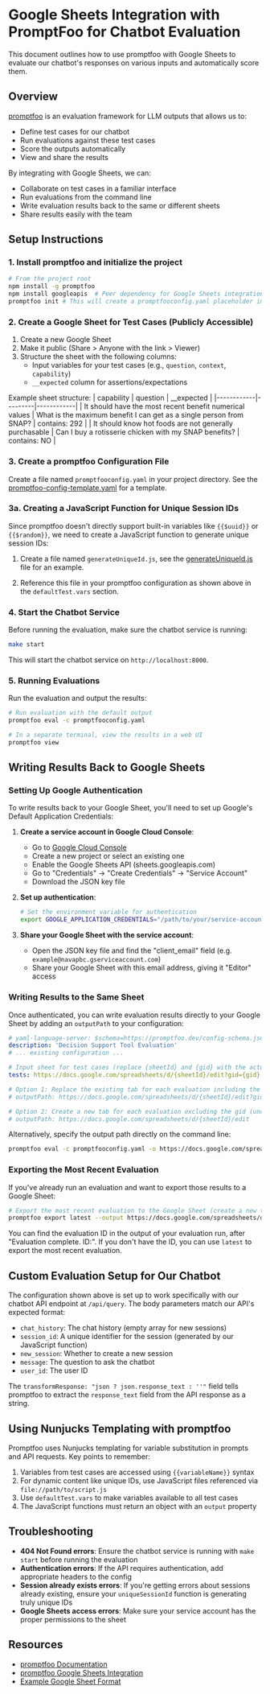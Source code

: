 # Google Sheets Integration with PromptFoo for Chatbot Evaluation

This document outlines how to use promptfoo with Google Sheets to evaluate our chatbot's responses on various inputs and automatically score them.

## Overview

[promptfoo](https://promptfoo.dev/) is an evaluation framework for LLM outputs that allows us to:
- Define test cases for our chatbot
- Run evaluations against these test cases
- Score the outputs automatically
- View and share the results

By integrating with Google Sheets, we can:
- Collaborate on test cases in a familiar interface
- Run evaluations from the command line
- Write evaluation results back to the same or different sheets
- Share results easily with the team

## Setup Instructions

### 1. Install promptfoo and initialize the project

```bash
# From the project root
npm install -g promptfoo
npm install googleapis  # Peer dependency for Google Sheets integration
promptfoo init # This will create a promptfooconfig.yaml placeholder in your current directory
```

### 2. Create a Google Sheet for Test Cases (Publicly Accessible)

1. Create a new Google Sheet
2. Make it public (Share > Anyone with the link > Viewer)
3. Structure the sheet with the following columns:
   - Input variables for your test cases (e.g., `question`, `context`, `capability`)
   - `__expected` column for assertions/expectations

Example sheet structure:
| capability | question | __expected |
|------------|---------|------------|
| It should have the most recent benefit numerical values | What is the maximum benefit I can get as a single person from SNAP? | contains: 292 |
| It should know hot foods are not generally purchasable | Can I buy a rotisserie chicken with my SNAP benefits? | contains: NO |

### 3. Create a promptfoo Configuration File

Create a file named `promptfooconfig.yaml` in your project directory. See the [promptfoo-config-template.yaml](promptfoo-config-template.yaml) for a template.

### 3a. Creating a JavaScript Function for Unique Session IDs

Since promptfoo doesn't directly support built-in variables like `{{$uuid}}` or `{{$random}}`, we need to create a JavaScript function to generate unique session IDs:

1. Create a file named `generateUniqueId.js`, see the [generateUniqueId.js](generateUniqueId.js) file for an example.

2. Reference this file in your promptfoo configuration as shown above in the `defaultTest.vars` section.

### 4. Start the Chatbot Service

Before running the evaluation, make sure the chatbot service is running:

```bash
make start
```

This will start the chatbot service on `http://localhost:8000`.

### 5. Running Evaluations

Run the evaluation and output the results:

```bash
# Run evaluation with the default output
promptfoo eval -c promptfooconfig.yaml

# In a separate terminal, view the results in a web UI
promptfoo view
```

## Writing Results Back to Google Sheets

### Setting Up Google Authentication

To write results back to your Google Sheet, you'll need to set up Google's Default Application Credentials:

1. **Create a service account in Google Cloud Console**:
   - Go to [Google Cloud Console](https://console.cloud.google.com/)
   - Create a new project or select an existing one
   - Enable the Google Sheets API (sheets.googleapis.com)
   - Go to "Credentials" → "Create Credentials" → "Service Account"
   - Download the JSON key file

2. **Set up authentication**:
   ```bash
   # Set the environment variable for authentication
   export GOOGLE_APPLICATION_CREDENTIALS="/path/to/your/service-account-file.json"
   ```

3. **Share your Google Sheet with the service account**:
   - Open the JSON key file and find the "client_email" field (e.g. `example@navapbc.gserviceaccount.com`)
   - Share your Google Sheet with this email address, giving it "Editor" access

### Writing Results to the Same Sheet

Once authenticated, you can write evaluation results directly to your Google Sheet by adding an `outputPath` to your configuration:

```yaml
# yaml-language-server: $schema=https://promptfoo.dev/config-schema.json
description: 'Decision Support Tool Evaluation'
# ... existing configuration ...

# Input sheet for test cases (replace {sheetId} and {gid} with the actual sheet ID and gid)
tests: https://docs.google.com/spreadsheets/d/{sheetId}/edit?gid={gid}

# Option 1: Replace the existing tab for each evaluation including the gid (uncomment to use)
# outputPath: https://docs.google.com/spreadsheets/d/{sheetId}/edit?gid={gid}

# Option 2: Create a new tab for each evaluation excluding the gid (uncomment to use)
# outputPath: https://docs.google.com/spreadsheets/d/{sheetId}/edit
```

Alternatively, specify the output path directly on the command line:

```bash
promptfoo eval -c promptfooconfig.yaml -o https://docs.google.com/spreadsheets/d/{sheetId}/edit
```

### Exporting the Most Recent Evaluation

If you've already run an evaluation and want to export those results to a Google Sheet:

```bash
# Export the most recent evaluation to the Google Sheet (create a new tab)
promptfoo export latest --output https://docs.google.com/spreadsheets/d/{sheetId}/edit
```

You can find the evaluation ID in the output of your evaluation run, after "Evaluation complete. ID:". If you don't have the ID, you can use `latest` to export the most recent evaluation.

## Custom Evaluation Setup for Our Chatbot

The configuration shown above is set up to work specifically with our chatbot API endpoint at `/api/query`. The body parameters match our API's expected format:

- `chat_history`: The chat history (empty array for new sessions)
- `session_id`: A unique identifier for the session (generated by our JavaScript function)
- `new_session`: Whether to create a new session
- `message`: The question to ask the chatbot
- `user_id`: The user ID

The `transformResponse: "json ? json.response_text : ''"` field tells promptfoo to extract the `response_text` field from the API response as a string.

## Using Nunjucks Templating with promptfoo

Promptfoo uses Nunjucks templating for variable substitution in prompts and API requests. Key points to remember:

1. Variables from test cases are accessed using `{{variableName}}` syntax
2. For dynamic content like unique IDs, use JavaScript files referenced via `file://path/to/script.js`
3. Use `defaultTest.vars` to make variables available to all test cases
4. The JavaScript functions must return an object with an `output` property

## Troubleshooting

- **404 Not Found errors**: Ensure the chatbot service is running with `make start` before running the evaluation
- **Authentication errors**: If the API requires authentication, add appropriate headers to the config
- **Session already exists errors**: If you're getting errors about sessions already existing, ensure your `uniqueSessionId` function is generating truly unique IDs
- **Google Sheets access errors**: Make sure your service account has the proper permissions to the sheet

## Resources

- [promptfoo Documentation](https://promptfoo.dev/docs/intro)
- [promptfoo Google Sheets Integration](https://promptfoo.dev/docs/configuration/load-from-googlesheets)
- [Example Google Sheet Format](https://docs.google.com/spreadsheets/d/1eqFnv1vzkPvS7zG-mYsqNDwOzvSaiIAsKB3zKg9H18c/edit?usp=sharing) 